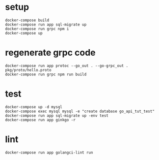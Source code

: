 # setup

```
docker-compose build
docker-compose run app sql-migrate up
docker-compose run grpc npm i
docker-compose up
```

# regenerate grpc code

```
docker-compose run app protoc --go_out . --go-grpc_out . pkg/proto/hello.proto
docker-compose run grpc npm run build
```

# test

```
docker-compose up -d mysql
docker-compose exec mysql mysql -e "create database go_api_tut_test"
docker-compose run app sql-migrate up -env test
docker-compose run app ginkgo -r
```

# lint

```
docker-compose run app golangci-lint run
```
